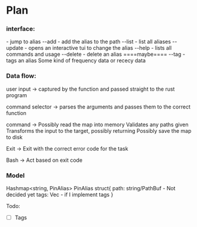 # Plan

### interface:
<alias> - jump to alias
--add <alias> <path> - add the alias to the path
--list - list all aliases
--update <alias> - opens an interactive tui to change the alias
--help - lists all commands and usage
--delete <alias> - delete an alias
====maybe====
--tag <alias> - tags an alias
Some kind of frequency data or rececy data

### Data flow:
user input ->
captured by the function and passed straight to the rust program

command selector ->
parses the arguments and passes them to the correct function

command ->
Possibly read the map into memory
Validates any paths given
Transforms the input to the target, possibly returning
Possibly save the map to disk

Exit ->
Exit with the correct error code for the task

Bash ->
Act based on exit code

### Model
Hashmap<string, PinAlias>
PinAlias struct{
    path: string/PathBuf - Not decided yet
    tags: Vec<string> - if I implement tags
}

Todo:
- [ ] Tags


